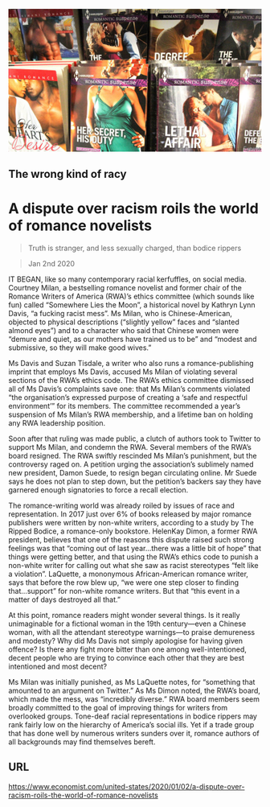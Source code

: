 ![](./images/20200104_USP501.jpg)

## The wrong kind of racy

# A dispute over racism roils the world of romance novelists

> Truth is stranger, and less sexually charged, than bodice rippers

> Jan 2nd 2020

IT BEGAN, like so many contemporary racial kerfuffles, on social media. Courtney Milan, a bestselling romance novelist and former chair of the Romance Writers of America (RWA)’s ethics committee (which sounds like fun) called “Somewhere Lies the Moon”, a historical novel by Kathryn Lynn Davis, “a fucking racist mess”. Ms Milan, who is Chinese-American, objected to physical descriptions (“slightly yellow” faces and “slanted almond eyes”) and to a character who said that Chinese women were “demure and quiet, as our mothers have trained us to be” and “modest and submissive, so they will make good wives.”

Ms Davis and Suzan Tisdale, a writer who also runs a romance-publishing imprint that employs Ms Davis, accused Ms Milan of violating several sections of the RWA’s ethics code. The RWA’s ethics committee dismissed all of Ms Davis’s complaints save one: that Ms Milan’s comments violated “the organisation’s expressed purpose of creating a ‘safe and respectful environment’” for its members. The committee recommended a year’s suspension of Ms Milan’s RWA membership, and a lifetime ban on holding any RWA leadership position.

Soon after that ruling was made public, a clutch of authors took to Twitter to support Ms Milan, and condemn the RWA. Several members of the RWA’s board resigned. The RWA swiftly rescinded Ms Milan’s punishment, but the controversy raged on. A petition urging the association’s sublimely named new president, Damon Suede, to resign began circulating online. Mr Suede says he does not plan to step down, but the petition’s backers say they have garnered enough signatories to force a recall election.

The romance-writing world was already roiled by issues of race and representation. In 2017 just over 6% of books released by major romance publishers were written by non-white writers, according to a study by The Ripped Bodice, a romance-only bookstore. HelenKay Dimon, a former RWA president, believes that one of the reasons this dispute raised such strong feelings was that “coming out of last year...there was a little bit of hope” that things were getting better, and that using the RWA’s ethics code to punish a non-white writer for calling out what she saw as racist stereotypes “felt like a violation”. LaQuette, a mononymous African-American romance writer, says that before the row blew up, “we were one step closer to finding that...support” for non-white romance writers. But that “this event in a matter of days destroyed all that.”

At this point, romance readers might wonder several things. Is it really unimaginable for a fictional woman in the 19th century—even a Chinese woman, with all the attendant stereotype warnings—to praise demureness and modesty? Why did Ms Davis not simply apologise for having given offence? Is there any fight more bitter than one among well-intentioned, decent people who are trying to convince each other that they are best intentioned and most decent?

Ms Milan was initially punished, as Ms LaQuette notes, for “something that amounted to an argument on Twitter.” As Ms Dimon noted, the RWA’s board, which made the mess, was “incredibly diverse.” RWA board members seem broadly committed to the goal of improving things for writers from overlooked groups. Tone-deaf racial representations in bodice rippers may rank fairly low on the hierarchy of America’s social ills. Yet if a trade group that has done well by numerous writers sunders over it, romance authors of all backgrounds may find themselves bereft.

## URL

https://www.economist.com/united-states/2020/01/02/a-dispute-over-racism-roils-the-world-of-romance-novelists
